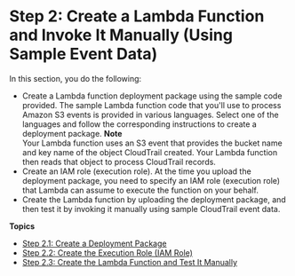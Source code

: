 # Step 2: Create a Lambda Function and Invoke It Manually \(Using Sample Event Data\)<a name="with-cloudtrail-example-create-test-manually"></a>

In this section, you do the following:
+ Create a Lambda function deployment package using the sample code provided\. The sample Lambda function code that you'll use to process Amazon S3 events is provided in various languages\. Select one of the languages and follow the corresponding instructions to create a deployment package\.
**Note**  
Your Lambda function uses an S3 event that provides the bucket name and key name of the object CloudTrail created\. Your Lambda function then reads that object to process CloudTrail records\.
+ Create an IAM role \(execution role\)\. At the time you upload the deployment package, you need to specify an IAM role \(execution role\) that Lambda can assume to execute the function on your behalf\. 
+ Create the Lambda function by uploading the deployment package, and then test it by invoking it manually using sample CloudTrail event data\. 

**Topics**
+ [Step 2\.1: Create a Deployment Package](with-cloudtrail-example-deployment-pkg.md)
+ [Step 2\.2: Create the Execution Role \(IAM Role\)](with-cloudtrail-example-create-iam-role.md)
+ [Step 2\.3: Create the Lambda Function and Test It Manually](with-cloudtrail-example-upload-deployment-pkg.md)